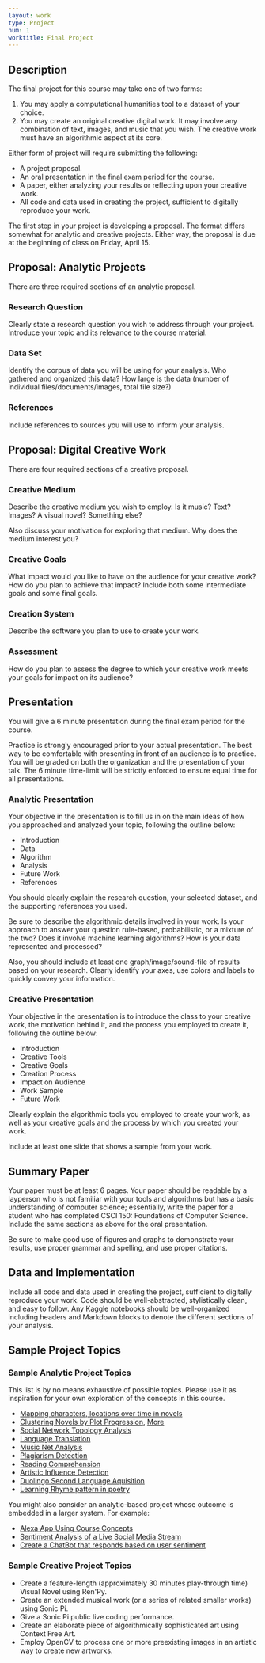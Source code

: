```yaml
---
layout: work
type: Project
num: 1
worktitle: Final Project
---
```


## Description

The final project for this course may take one of two forms:
1. You may apply a computational humanities tool to a dataset of your choice. 
2. You may create an original creative digital work. It may involve any combination of text, images, and music
that you wish. The creative work must have an algorithmic aspect at its core. 

Either form of project will require submitting the following:
* A project proposal.
* An oral presentation in the final exam period for the course.
* A paper, either analyzing your results or reflecting upon your creative work.
* All code and data used in creating the project, sufficient to digitally reproduce your work.

The first step in your project is developing a proposal. The format differs
somewhat for analytic and creative projects. Either way, the proposal is due 
at the beginning of class on Friday, April 15. 


## Proposal: Analytic Projects
There are three required sections of an analytic proposal.

### Research Question

Clearly state a research question you wish to
address through your project. Introduce your topic and its relevance to
the course material.

### Data Set

Identify the corpus of
data you will be using for your analysis. Who gathered and organized
this data? How large is the data (number of individual
files/documents/images, total file size?)

### References

Include references to sources you will use to inform your analysis.

## Proposal: Digital Creative Work

There are four required sections of a creative proposal.

### Creative Medium

Describe the creative medium you wish to employ. Is it music? Text?
Images? A visual novel? Something else? 

Also discuss your motivation for exploring that medium. Why does the
medium interest you?

### Creative Goals

What impact would you like to have on the audience for your creative work?
How do you plan to achieve that impact? Include both some intermediate
goals and some final goals.

### Creation System

Describe the software you plan to use to create your work.

### Assessment

How do you plan to assess the degree to which your creative work meets 
your goals for impact on its audience?


## Presentation

You will give a 6 minute presentation during the final exam period for the course.

Practice is strongly encouraged prior to your actual presentation. The
best way to be comfortable with presenting in front of an audience is to
practice. You will be graded on both the organization and the
presentation of your talk. The 6 minute time-limit will be strictly
enforced to ensure equal time for all presentations.

### Analytic Presentation

Your objective in the presentation is to fill us in on the main ideas of how
you approached and analyzed your topic, following the outline below:

-   Introduction
-   Data
-   Algorithm
-   Analysis
-   Future Work
-   References

You should clearly explain the research question, your selected dataset,
and the supporting references you used.

Be sure to describe the algorithmic details involved in your work. Is your
approach to answer your question rule-based, probabilistic, or a mixture
of the two? Does it involve machine learning algorithms? How is your
data represented and processed?

Also, you should include at least one graph/image/sound-file of results based on
your research. Clearly identify your axes, use colors and
labels to quickly convey your information.

### Creative Presentation

Your objective in the presentation is to introduce the class to your creative work,
the motivation behind it, and the process you employed to create it, following
the outline below:

- Introduction
- Creative Tools
- Creative Goals
- Creation Process
- Impact on Audience
- Work Sample
- Future Work

Clearly explain the algorithmic tools you employed to create your work, as well as 
your creative goals and the process by which you created your work. 

Include at least one slide that shows a sample from your work.


## Summary Paper

Your paper must be at least 6 pages. Your paper should be readable by a
layperson who is not familiar with your tools and algorithms but has a
basic understanding of computer science; essentially, write the paper
for a student who has completed CSCI
150: Foundations of Computer Science. Include the same sections as above
for the oral presentation.

Be sure to make good use of figures and graphs to demonstrate your
results, use proper grammar and spelling, and use proper citations.

## Data and Implementation

Include all code and data used in creating the project, sufficient to 
digitally reproduce your work. Code should be well-abstracted, stylistically
clean, and easy to follow. Any Kaggle notebooks should be well-organized including 
headers and Markdown blocks to denote the different sections of your analysis.

## Sample Project Topics

### Sample Analytic Project Topics

This list is by no means exhaustive of possible topics. Please use it as
inspiration for your own exploration of the concepts in this course.

-   [Mapping characters, locations over time in novels](https://xkcd.com/657/)
-   [Clustering Novels by Plot Progression](https://www.theparisreview.org/blog/2015/02/04/man-in-hole/),
    [More](http://nbviewer.jupyter.org/github/anjackson/keeping-codes/blob/gh-pages/experiments/sentimental-trajectories.ipynb)
-   [Social Network Topology
    Analysis](http://journals.plos.org/plosone/article/file?id=10.1371/journal.pone.0126470&type=printable)
-   [Language Translation](https://translate.google.com)
-   [Music Net
    Analysis](https://zenodo.org/record/5120004#.YXDPwKBlBpQ)
-   [Plagiarism
    Detection](https://en.wikipedia.org/wiki/Plagiarism_detection)
-   [Reading Comprehension](https://arxiv.org/pdf/1712.07040v1.pdf)
-   [Artistic Influence
    Detection](https://sites.google.com/site/digihumanlab/publications)
-   [Duolingo Second Language
    Aquisition](http://sharedtask.duolingo.com/)
-   [Learning Rhyme pattern in
    poetry](http://www.aclweb.org/anthology/P11-2014)


You might also consider an analytic-based project whose outcome is embedded in a larger system. For example:
- [Alexa App Using Course Concepts](https://developer.amazon.com/en-US/alexa/alexa-skills-kit)
- [Sentiment Analysis of a Live Social Media Stream](https://developer.twitter.com/en/docs/twitter-api)
- [Create a ChatBot that responds based on user sentiment](https://en.wikipedia.org/wiki/Chatbot)

### Sample Creative Project Topics

- Create a feature-length (approximately 30 minutes play-through time) Visual Novel using Ren'Py.
- Create an extended musical work (or a series of related smaller works) using Sonic Pi.
- Give a Sonic Pi public live coding performance.
- Create an elaborate piece of algorithmically sophisticated art using Context Free Art.
- Employ OpenCV to process one or more preexisting images in an artistic way to create new artworks.
